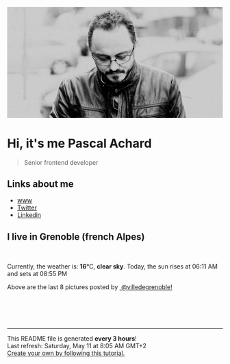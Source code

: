 ![Pascal Achard](./images/photo-pascal-achard.jpg)
# Hi, it's me Pascal Achard
> Senior frontend developer

## Links about me
- [www](https://www.pascal-achard.com)
- [Twitter](https://twitter.com/botmaster)
- [Linkedin](http://www.linkedin.com/in/pascal-achard)


## I live in Grenoble (french Alpes)
<img src="https://openweathermap.org/img/wn/01d@2x.png" alt="">

Currently, the weather is: **16**°C, **clear sky**.
Today, the sun rises at 06:11 AM and sets at 08:55 PM

Above are the last 8 pictures posted by <a href="https://www.instagram.com/villedegrenoble/" target="_blank"><img alt="" src="https://upload.wikimedia.org/wikipedia/commons/thumb/e/e7/Instagram_logo_2016.svg/1024px-Instagram_logo_2016.svg.png" width="20"/> @villedegrenoble!</a>

<p style="display: flex; flex-wrap: wrap; gap: 20px;">
        <img src="https://cdn1.picuki.com/hosted-by-instagram/q/0exhNuNYnjBGZDHIdN5WmL9I2PwkAQ9OKfhSQ7e71yJjMBhsLH6QvJA0mpCj4yRwKg5lHDeVeSBk54wiVVpTD1cVO0XZSLCNTj9Q5q6ZXO6mvDNj%7C%7CJdilLw9JXMfZXOq88EuUGepNWwPG%7C%7CsAULjh7uZDu7%7C%7CzNnZSyWaRMdsBnmICqZXwCJ1mwsFusvrBv0Xm1IwleTRE4X8gI1spr5Pcoz8cDqa9Y4Byq6A5QLUPjslL5er63Rq2ElIpenojRmDJ%7C%7CLTPnNEMjSC1Zgw++maUV6cdfhQv1l6VoREUiqQqirXkMYlghN8XgPHUHHElfk1KhlJtk5bgwG6YLmmu4EBTwGjW%7C%7Cbi0a6MLvLiiC9ekAfXz9XLuWpiNOZ99DVQ7NeT7YhqPBLDlI4YL24hMHq8Dghi6+FvtJI%7C%7CV5TAkFTF6qmSdH7lIUqu31qC82lSCgxSUsl8rofvpYrFv%7C%7C0Z03pLYxwIuVFfRQ8dKZmKAjQRxQPplN4HGnaHHYuwfEBFUa91F.jpeg" alt="" width="200"/>
        <img src="https://cdn1.picuki.com/hosted-by-instagram/q/0exhNuNYnjBGZDHIdN5WmL9I2PwkAQ9OKfhSQ7e71yJjMBhsLH6QvJA0mpCj4yRwKg5lHDeVeSBk54wiU1lTDVsVNULZTrWPTz5X5qWbU+2nvDJl95Ngk78xLXMcY36p9cQpUWKpNWwPG%7C%7CsAULjh7uZDu7%7C%7CzNnZSyWaRMdsBnmICqZXwCJ1mwsFusvrBv0Xm1IwleTRE4X8gI1spr5Pcoz8cDqa9Y4Byq6A5QLUPjslL5er63Rq2ElIpenojRmDK%7C%7CLTPnNEMjSC1bjYTol69Crg1BH0v1l6VoREWutk6v9XkMYlghN8XgPHUHHElfk1KhlJtk5bgwG6YLmmu4EBTwGjW%7C%7Cbi0a6MLvLiiCOmWAfbz7TvtdITJOrFHCFcrKeT5chqPBLDlI4YL24hMHq8Dghi6+FvtJI%7C%7CV5TcpFSNniC2oLpdCd9Szzfv1xibglBCvlzRvp%7C%7Czod+J9w0lq%7C%7CM+h+C95IFj3Q8dKZmKAjQR2NI8VN4HGnaHHYuwfEBFUa91F.jpeg" alt="" width="200"/>
        <img src="https://cdn1.picuki.com/hosted-by-instagram/q/0exhNuNYnjBGZDHIdN5WmL9I2PwkAQ9OKfhSQ7e71yJjMBhsLH6QvJA0mpCl6yRxIwVgFDeSYztj444vV1xYDj19OkbZS7WLTD1R7aSZU+3N2zJj8J5gkb8wJH0XZ3er%7C%7C8EkUwmYdSgIGaYDG7uo+qhT5aGuO1lQpTb9d7JGmC4E5ZObS6olhMF4pJ2Jg3Tt%7C%7C9k4Ki5e82wzJURmpNTfvGhYEaW+NMB166d1RbMCxMkA%7C%7C6nRlSaHEmw+Jj8uR3agtIj+kOYA2C3AeTYc6lmvF5keHhsVr0O8kjE3mL4fzoCmOdBM9s9psvDAbUcmfk0tpBdszcPwwmXEb1+q3kBaxl%7C%7CYx6rsX+QL9LjqFOmyYfa74SvLdp%7C%7CEPaNieXEXLt2TAHuZc9H4VYValYkYUa0I2FbooFaCVYnViSRmCBh+rWOJFZx%7C%7CWcqv1IbywXLoqmShuTIKqJ7sKOdIxVhkoMiu+VB9SDrJAJUZbWCCiwl1QJh%7C%7Cf733jZfQNrBAG0ZTaA==.jpeg" alt="" width="200"/>
        <img src="https://cdn1.picuki.com/hosted-by-instagram/q/0exhNuNYnjBGZDHIdN5WmL9I2PwkAQ9OKfhSQ7e71yJjMBhsLH6QvJA0mpCj4yRwKg5lHDeVeSBk4IouWVxXDFYVPUDeQLGASz5U66ubXOul21pj9p5nlrg3JXAaY36s9sEpVmbBBCxWFOkXULjh7uZE+OXqbjYbpzOaNKpDmG4CsPygS7Y4wIEn3afU1XT2vdBhPGseolQyLBlm8oWclTQJY%7C%7Czkb8d6trV2QaUNh4kD4ur4yXf1QCMsdW8wETKcvoWPkesXwxzmdwo7+nX6FvltaXMQgmq0vxVsg60s2aqtN4t78PkJ5qv5WmEhD1xx8zEolZCwygLiWTGqj1Rw4kHy4%7C%7CWycfx78dilY%7C%7CyVCIu58wD5TOPXO5x2bnEeOsjiVlDlJ%7C%7CuEVJhDpbkeT+hbzXy69QHrcungxThSKQRdoCPNA5ctFavJlPvxolaWvTONnxQylJHjeeAJnAg=.jpeg" alt="" width="200"/>
        <img src="https://cdn1.picuki.com/hosted-by-instagram/q/0exhNuNYnjBGZDHIdN5WmL9I2PwkAQ9OKfhSQ7e71yJjMBhsLH6QvJA0mpCl6yRxIwVgFDeSYztj7I0sV15VAz19OkDWSLWNTD1X762ZUe3N0TVj9JRokLo9KXQcZnSr9ssqOzjYMTIfQeoEH%7C%7Cbx7a8Koru5A2MGo1zRMrBC0GAG4fy3UPI7mslm3ayEv0Pxto0%7C%7CNylL9XkgKQcuq9jM+GhHDbr2PM86o6N0QrlChMIRrdDgmBq7EHl3Kj4uUQ+RubTOl+1esnPrJA8dym2wcLoKeEcwl1Kcpx8JtaFojYGvaaxC6K874bf2bUcmfipopBYzx9no0SrKV2Oo3EtX%7C%7CGvW2+6caNN0i5%7C%7CVPd65ZMHH6BDZQLvZDpR4bGAgMbmFdxqPBLvkSstalNwCSb5B3wPloDmcTZL%7C%7CyRdGVgx1qh67Jad0ZtK19oWF%7C%7ClLUsW%7C%7CDgSAzstW+YZ14zWZxxtWr2xR8P3PDWJ4Zb2CE%7C%7CXF6VOFOcoHbl5qJM+oRHUdR.jpeg" alt="" width="200"/>
        <img src="https://cdn1.picuki.com/hosted-by-instagram/q/0exhNuNYnjBGZDHIdN5WmL9I2PwkAQ9OKfhSQ7e71yJjMBhsLH6QvJA0mpCj4yRwKg5lHDeVeSBk54wiU15ZCFEVNEXZSLyORDtc7qmYVO+lvDJu95NinL82KHcdZnOo8sAqVQmYdSgIGaYDG7uo%7C%7CesJ+fLrcjMFpC2XNLYT9zJBpY6uSKVKz8B1pJ2Jg3Tt%7C%7C9k4Ki5e82wzJURmpNTfvGhYEaW+NMB166d1RbMCxMkA%7C%7C6nRlSaHEmw+Jj8uRHagtIj+kOYA2CzYIGwH9Gy0Rq1jHhsVr0O8khgDtb4+zoCmOdBM9s9psvDAbkcmfk0tpBdszcPwwmXCYD35j3xz+kP9xZ6bJdZw8bKiF+HIfcrgwjjXRLXfIup4eUVfB%7C%7CDkAWrqCP2+F+wNjrtuWvdLigjjpFbpJebRmix%7C%7CBwpZijDWVJAjFqnL.jpeg" alt="" width="200"/>
        <img src="https://cdn1.picuki.com/hosted-by-instagram/q/0exhNuNYnjBGZDHIdN5WmL9I2PwkAQ9OKfhSQ7e71yJjMBhsLH6QvJA0mpCj4yRwKg5lHDeVeSBk54wiVVpXDlEVPUXYQLSOTzpW56WdVu+i21pu9JFnlr0wKHEYZXeu%7C%7C8clV2XABCxWCfwSH%7C%7CTm6qsarLiqcWxF8VzHN7Et22AG4dvyDPJK2ZlwrPLfxnTr6Ls5MGBD%7C%7CHg1JU46o9CUrDMPSqaif586o692CLEOicMLpeHrj2OHH24VeG9qSmHP4s3+ke08iivrKS8%7C%7C0jaVTKtoJ34dsAKwmQA2lIgA3oa1cohp1KMZnpGGTzYQfU1KhjUok5e%7C%7CynSAPSag2HxRwmPbx4y6d+d7i4%7C%7Cdd965ZMzHxhiUQ7v3A5VocCgiJMXPfliZc9HzVOwXxMZMH%7C%7CoZmgvz%7C%7Cw7gJODL%7C%7CSpTHTd1oGWhWYNyEvyf6aqz8SDczzu8jFcyg9yoKYIMxF9qwNGL2S1ZRkTBNI5APmmAjwR2QYlmIfj3kJ3reOFGFUsFbdxH%7C%7CA==.jpeg" alt="" width="200"/>
        <img src="https://cdn1.picuki.com/hosted-by-instagram/q/0exhNuNYnjBGZDHIdN5WmL9I2PwkAQ9OKfhSQ7e71yJjMBhsLH6QvJA0mpCl6yRxIwVgFDeSYztj4o4vUVRVCz19OkHeQLCITzZV6qWdUurN0jdm8J5ok7o2KHUabXaq%7C%7C8ctUgmYdSgIGaYDG7uo%7C%7CeIJ+OXmaD4brjeaZdsW2yIfu9OjZ6ckn64ztPbXmB2xu8IOKj51+n98LUc7ttzduDsHEvL5N9gm9+wmCLECi4kD6ezqlWu2FHlsRGB9KDOertaQz7dFui3rSzow+DzwSowNAmoUh3CfvCdmuaI4j6K7Abd0+rg9ta2KbUk2Dm87sDVPsbWc0SDOaj3+khYUymfswbKyevsZrZDpeN6HeIrG+BjXQ6vVR5ZocGAiCveHfUXpN9ixQpt909hrUqoA1BO28wTqOeWy0xssVGV1og2pIcRoRsLNxavxyGT3mxLDrlMCwP72a7gF7Q5W+5Sauh93U3GUOp9BITybzhYtF4MWJ+qczb31O659RhA4LYAX9zmJ1MAMdg==.jpeg" alt="" width="200"/>
</p>

------------
<p>This README file is generated <b>every 3 hours</b>!
    <br />Last refresh: Saturday, May 11 at 8:05 AM GMT+2
    <br /><a href="https://medium.com/@th.guibert/how-to-create-a-self-updating-readme-md-for-your-github-profile-f8b05744ca91">Create your own by following this tutorial.</a>
</p>
<p><a href="https://github.com/botmaster/botmaster/actions/workflows/main.yaml"><img alt="" src="https://github.com/botmaster/botmaster/actions/workflows/main.yaml/badge.svg" /></a></p>

